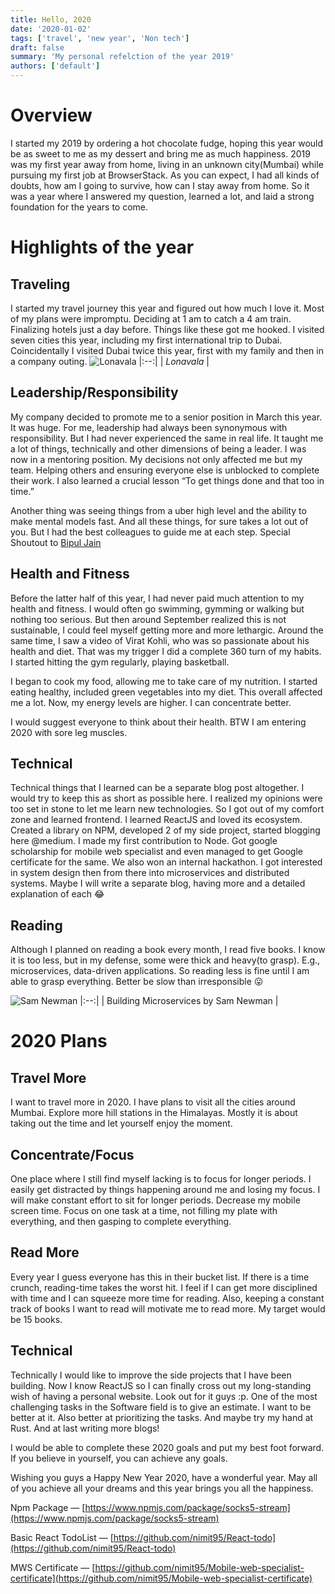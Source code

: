 ```yaml
---
title: Hello, 2020
date: '2020-01-02'
tags: ['travel', 'new year', 'Non tech']
draft: false
summary: 'My personal refelction of the year 2019'
authors: ['default']
---
```


# Overview

I started my 2019 by ordering a hot chocolate fudge, hoping this year would be as sweet to me as my dessert and bring me as much happiness. 2019 was my first year away from home, living in an unknown city(Mumbai) while pursuing my first job at BrowserStack. As you can expect, I had all kinds of doubts, how am I going to survive, how can I stay away from home. So it was a year where I answered my question, learned a lot, and laid a strong foundation for the years to come.

# Highlights of the year

## Traveling

I started my travel journey this year and figured out how much I love it. Most of my plans were impromptu. Deciding at 1 am to catch a 4 am train. Finalizing hotels just a day before. Things like these got me hooked. I visited seven cities this year, including my first international trip to Dubai. Coincidentally I visited Dubai twice this year, first with my family and then in a company outing.
![Lonavala](/static/images/lonavala.webp)
|:--:|
| _Lonavala_ |

## Leadership/Responsibility

My company decided to promote me to a senior position in March this year. It was huge. For me, leadership had always been synonymous with responsibility. But I had never experienced the same in real life. It taught me a lot of things, technically and other dimensions of being a leader. I was now in a mentoring position. My decisions not only affected me but my team. Helping others and ensuring everyone else is unblocked to complete their work. I also learned a crucial lesson “To get things done and that too in time.”

Another thing was seeing things from a uber high level and the ability to make mental models fast. And all these things, for sure takes a lot out of you. But I had the best colleagues to guide me at each step. Special Shoutout to [Bipul Jain](https://medium.com/u/a93434a590d4?source=post_page-----79a4f93e3b8b--------------------------------)

## Health and Fitness

Before the latter half of this year, I had never paid much attention to my health and fitness. I would often go swimming, gymming or walking but nothing too serious. But then around September realized this is not sustainable, I could feel myself getting more and more lethargic. Around the same time, I saw a video of Virat Kohli, who was so passionate about his health and diet. That was my trigger I did a complete 360 turn of my habits. I started hitting the gym regularly, playing basketball.

I began to cook my food, allowing me to take care of my nutrition. I started eating healthy, included green vegetables into my diet. This overall affected me a lot. Now, my energy levels are higher. I can concentrate better.

I would suggest everyone to think about their health. BTW I am entering 2020 with sore leg muscles.

## Technical

Technical things that I learned can be a separate blog post altogether. I would try to keep this as short as possible here. I realized my opinions were too set in stone to let me learn new technologies. So I got out of my comfort zone and learned frontend. I learned ReactJS and loved its ecosystem. Created a library on NPM, developed 2 of my side project, started blogging here @medium. I made my first contribution to Node. Got google scholarship for mobile web specialist and even managed to get Google certificate for the same. We also won an internal hackathon. I got interested in system design then from there into microservices and distributed systems. Maybe I will write a separate blog, having more and a detailed explanation of each 😂

## Reading

Although I planned on reading a book every month, I read five books. I know it is too less, but in my defense, some were thick and heavy(to grasp). E.g., microservices, data-driven applications. So reading less is fine until I am able to grasp everything. Better be slow than irresponsible 😛

![Sam Newman](/static/images/buildingms.webp)
|:--:|
| Building Microservices by Sam Newman |

# 2020 Plans

## Travel More

I want to travel more in 2020. I have plans to visit all the cities around Mumbai. Explore more hill stations in the Himalayas. Mostly it is about taking out the time and let yourself enjoy the moment.

## Concentrate/Focus

One place where I still find myself lacking is to focus for longer periods. I easily get distracted by things happening around me and losing my focus. I will make constant effort to sit for longer periods. Decrease my mobile screen time. Focus on one task at a time, not filling my plate with everything, and then gasping to complete everything.

## Read More

Every year I guess everyone has this in their bucket list. If there is a time crunch, reading-time takes the worst hit. I feel if I can get more disciplined with time and I can squeeze more time for reading. Also, keeping a constant track of books I want to read will motivate me to read more. My target would be 15 books.

## Technical

Technically I would like to improve the side projects that I have been building. Now I know ReactJS so I can finally cross out my long-standing wish of having a personal website. Look out for it guys :p. One of the most challenging tasks in the Software field is to give an estimate. I want to be better at it. Also better at prioritizing the tasks. And maybe try my hand at Rust. And at last writing more blogs!

I would be able to complete these 2020 goals and put my best foot forward. If you believe in yourself, you can achieve any goals.

Wishing you guys a Happy New Year 2020, have a wonderful year. May all of you achieve all your dreams and this year brings you all the happiness.

Npm Package — [https://www.npmjs.com/package/socks5-stream](https://www.npmjs.com/package/socks5-stream)

Basic React TodoList — [https://github.com/nimit95/React-todo](https://github.com/nimit95/React-todo)

MWS Certificate — [https://github.com/nimit95/Mobile-web-specialist-certificate](https://github.com/nimit95/Mobile-web-specialist-certificate)
